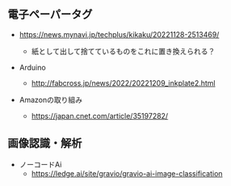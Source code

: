 ## 電子ペーパータグ

* https://news.mynavi.jp/techplus/kikaku/20221128-2513469/
  * 紙として出して捨てているものをこれに置き換えられる？

* Arduino
  * http://fabcross.jp/news/2022/20221209_inkplate2.html
 
* Amazonの取り組み
  * https://japan.cnet.com/article/35197282/

## 画像認識・解析

* ノーコードAi
  * https://ledge.ai/site/gravio/gravio-ai-image-classification
